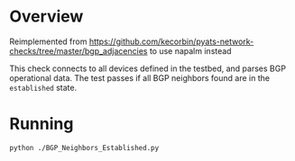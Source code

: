 # Overview

Reimplemented from https://github.com/kecorbin/pyats-network-checks/tree/master/bgp_adjacencies to use napalm instead

This check connects to all devices defined in the testbed, and parses BGP operational data.  The test passes if all BGP neighbors found are in the `established` state. 

# Running

```
python ./BGP_Neighbors_Established.py 
```

